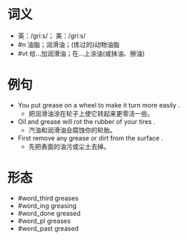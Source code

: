# 词义
- 英：/ɡriːs/； 美：/ɡriːs/
- #n 油脂；润滑油；(炼过的)动物油脂
- #vt 给…加润滑油；在…上涂油(或抹油、擦油)
# 例句
- You put grease on a wheel to make it turn more easily .
	- 把润滑油涂在轮子上使它转起来更零活一些。
- Oil and grease will rot the rubber of your tires .
	- 汽油和润滑油会腐蚀你的轮胎。
- First remove any grease or dirt from the surface .
	- 先把表面的油污或尘土去掉。
# 形态
- #word_third greases
- #word_ing greasing
- #word_done greased
- #word_pl greases
- #word_past greased
